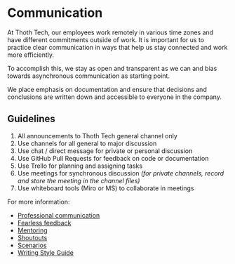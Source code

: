 # Communication

At Thoth Tech, our employees work remotely in various time zones and have different commitments
outside of work. It is important for us to practice clear communication in ways that help us stay
connected and work more efficiently.

To accomplish this, we stay as open and transparent as we can and bias towards asynchronous
communication as starting point.

We place emphasis on documentation and ensure that decisions and conclusions are written down and
accessible to everyone in the company.

## Guidelines

1. All announcements to Thoth Tech general channel only
2. Use channels for all general to major discussion
3. Use chat / direct message for private or personal discussion
4. Use GitHub Pull Requests for feedback on code or documentation
5. Use Trello for planning and assigning tasks
6. Use meetings for synchronous discussion _(for private channels, record and store the meeting in
   the channel files)_
7. Use whiteboard tools (Miro or MS) to collaborate in meetings

For more information:

- [Professional communication](professional-communication.md)
- [Fearless feedback](fearless-feedback.md)
- [Mentoring](mentoring.md)
- [Shoutouts](fearless-feedback.md#shoutouts)
- [Scenarios](scenarios.md)
- [Writing Style Guide](../processes/documentation/writing-style-guide.md)
